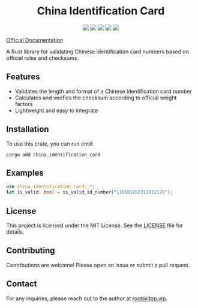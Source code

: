 <center>

# China Identification Card

[![](https://img.shields.io/crates/v/china_identification_card.svg)](https://crates.io/crates/china_identification_card)
[![](https://img.shields.io/crates/d/china_identification_card.svg)](https://img.shields.io/crates/d/china_identification_card.svg)
[![](https://docs.rs/china_identification_card/badge.svg)](https://docs.rs/china_identification_card)
[![](https://github.com/eastspire/china_identification_card/workflows/Rust/badge.svg)](https://github.com/eastspire/china_identification_card/actions?query=workflow:Rust)
[![](https://img.shields.io/crates/l/china_identification_card.svg)](./LICENSE)

</center>

[Official Documentation](https://docs.ltpp.vip/CHINA_IDENTIFICATION_CARD/)

A Rust library for validating Chinese identification card numbers based on official rules and checksums.

## Features

- Validates the length and format of a Chinese identification card number
- Calculates and verifies the checksum according to official weight factors
- Lightweight and easy to integrate

## Installation

To use this crate, you can run cmd:

```shell
cargo add china_identification_card
```

## Examples

```rust
use china_identification_card::*;
let is_valid: bool = is_valid_id_number("110101202311012176");
```

## License

This project is licensed under the MIT License. See the [LICENSE](LICENSE) file for details.

## Contributing

Contributions are welcome! Please open an issue or submit a pull request.

## Contact

For any inquiries, please reach out to the author at [root@ltpp.vip](mailto:root@ltpp.vip).
